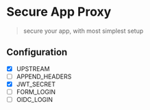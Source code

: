 # Secure App Proxy

> secure your app, with most simplest setup

## Configuration

- [x] UPSTREAM
- [ ] APPEND_HEADERS
- [x] JWT_SECRET
- [ ] FORM_LOGIN
- [ ] OIDC_LOGIN